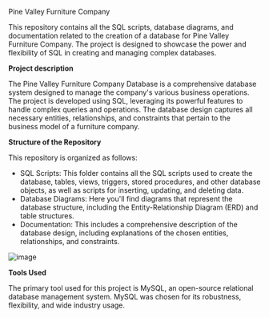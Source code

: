 Pine Valley Furniture Company

This repository contains all the SQL scripts, database diagrams, and documentation related to the creation of a database for Pine Valley Furniture Company. The project is designed to showcase the power and flexibility of SQL in creating and managing complex databases.

**Project description**

The Pine Valley Furniture Company Database is a comprehensive database system designed to manage the company's various business operations. The project is developed using SQL, leveraging its powerful features to handle complex queries and operations. The database design captures all necessary entities, relationships, and constraints that pertain to the business model of a furniture company.

**Structure of the Repository**

This repository is organized as follows:
- SQL Scripts: This folder contains all the SQL scripts used to create the database, tables, views, triggers, stored procedures, and other database objects, as well as scripts for inserting, updating, and deleting data.
- Database Diagrams: Here you'll find diagrams that represent the database structure, including the Entity-Relationship Diagram (ERD) and table structures.
- Documentation: This includes a comprehensive description of the database design, including explanations of the chosen entities, relationships, and constraints.

![image](https://github.com/caonhatlinhth/SQL-Projects/assets/62228403/b8ed1e6d-5d52-4011-8eda-e258b50dc81c)

**Tools Used**

The primary tool used for this project is MySQL, an open-source relational database management system. MySQL was chosen for its robustness, flexibility, and wide industry usage.

